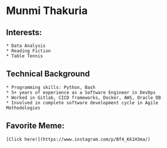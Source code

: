 # Munmi Thakuria

## Interests:
    * Data Analysis
    * Reading Fiction
    * Table Tennis

## Technical Background
    * Programming skills: Python, Bash
    * 5+ years of experience as a Software Engineer in DevOps
    * Worked in Gitlab, CICD frameworks, Docker, AWS, Oracle DB
    * Involved in complete software development cycle in Agile Methodologies

## Favorite Meme: 
    [Click here!](https://www.instagram.com/p/Bf4_Kk1H3ma/)
